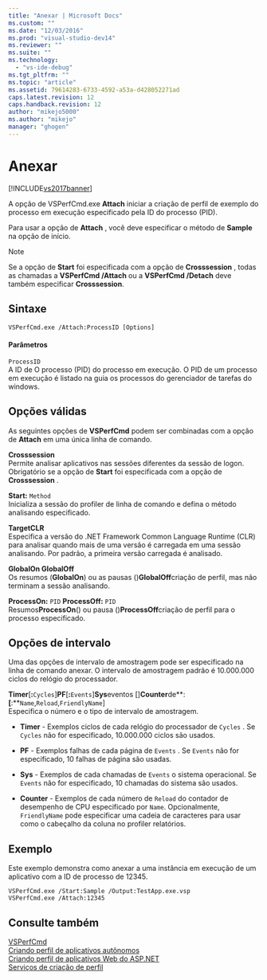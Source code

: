 ```yaml
---
title: "Anexar | Microsoft Docs"
ms.custom: ""
ms.date: "12/03/2016"
ms.prod: "visual-studio-dev14"
ms.reviewer: ""
ms.suite: ""
ms.technology: 
  - "vs-ide-debug"
ms.tgt_pltfrm: ""
ms.topic: "article"
ms.assetid: 79614283-6733-4592-a53a-d428052271ad
caps.latest.revision: 12
caps.handback.revision: 12
author: "mikejo5000"
ms.author: "mikejo"
manager: "ghogen"
---
```

# Anexar
[!INCLUDE[vs2017banner](../code-quality/includes/vs2017banner.md)]

A opção de VSPerfCmd.exe **Attach** iniciar a criação de perfil de exemplo do processo em execução especificado pela ID do processo \(PID\).  
  
 Para usar a opção de **Attach** , você deve especificar o método de **Sample** na opção de início.  
  
> [!NOTE]
>  Se a opção de **Start** foi especificada com a opção de **Crosssession** , todas as chamadas a **VSPerfCmd \/Attach** ou a **VSPerfCmd \/Detach** deve também especificar **Crosssession**.  
  
## Sintaxe  
  
```  
VSPerfCmd.exe /Attach:ProcessID [Options]  
```  
  
#### Parâmetros  
 `ProcessID`  
 A ID de O processo \(PID\) do processo em execução.  O PID de um processo em execução é listado na guia os processos do gerenciador de tarefas do windows.  
  
## Opções válidas  
 As seguintes opções de **VSPerfCmd** podem ser combinadas com a opção de **Attach** em uma única linha de comando.  
  
 **Crosssession**  
 Permite analisar aplicativos nas sessões diferentes da sessão de logon.  Obrigatório se a opção de **Start** foi especificada com a opção de **Crosssession** .  
  
 **Start:** `Method`  
 Inicializa a sessão do profiler de linha de comando e defina o método analisando especificado.  
  
 **TargetCLR**  
 Especifica a versão do .NET Framework Common Language Runtime \(CLR\) para analisar quando mais de uma versão é carregada em uma sessão analisando.  Por padrão, a primeira versão carregada é analisado.  
  
 **GlobalOn GlobalOff**  
 Os resumos \(**GlobalOn**\) ou as pausas \(\)**GlobalOff**criação de perfil, mas não terminam a sessão analisando.  
  
 **ProcessOn:** `PID` **ProcessOff:** `PID`  
 Resumos**ProcessOn**\(\) ou pausa \(\)**ProcessOff**criação de perfil para o processo especificado.  
  
## Opções de intervalo  
 Uma das opções de intervalo de amostragem pode ser especificado na linha de comando anexar.  O intervalo de amostragem padrão é 10.000.000 ciclos do relógio do processador.  
  
 **Timer**\[**:**`Cycles`\]**PF**\[**:**`Events`\]**Sys**eventos \[\]**Counter**de**:**\[**:**`Name`,`Reload`,`FriendlyName`\]  
 Especifica o número e o tipo de intervalo de amostragem.  
  
-   **Timer** \- Exemplos ciclos de cada relógio do processador de `Cycles` .  Se `Cycles` não for especificado, 10.000.000 ciclos são usados.  
  
-   **PF** \- Exemplos falhas de cada página de `Events` .  Se `Events` não for especificado, 10 falhas de página são usadas.  
  
-   **Sys** \- Exemplos de cada chamadas de `Events` o sistema operacional.  Se `Events` não for especificado, 10 chamadas do sistema são usados.  
  
-   **Counter** \- Exemplos de cada número de `Reload` do contador de desempenho de CPU especificado por `Name`.  Opcionalmente, `FriendlyName` pode especificar uma cadeia de caracteres para usar como o cabeçalho da coluna no profiler relatórios.  
  
## Exemplo  
 Este exemplo demonstra como anexar a uma instância em execução de um aplicativo com a ID de processo de 12345.  
  
```  
VSPerfCmd.exe /Start:Sample /Output:TestApp.exe.vsp  
VSPerfCmd.exe /Attach:12345  
```  
  
## Consulte também  
 [VSPerfCmd](../profiling/vsperfcmd.md)   
 [Criando perfil de aplicativos autônomos](../profiling/command-line-profiling-of-stand-alone-applications.md)   
 [Criando perfil de aplicativos Web do ASP.NET](../profiling/command-line-profiling-of-aspnet-web-applications.md)   
 [Serviços de criação de perfil](../profiling/command-line-profiling-of-services.md)